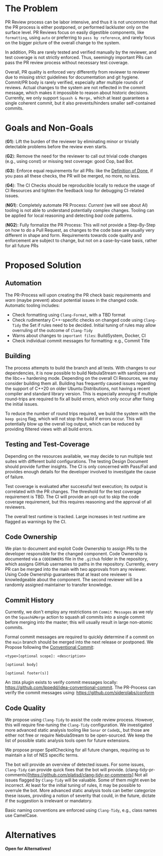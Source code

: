 # The Problem

PR Review process can be labor intensive, and thus it is not uncommon that the PR process is either postponed, or performed lackluster only on the surface level. PR Reviews focus on easily digestible components, like `formatting`, using `auto` or preferring to `pass by reference`, and rarely focus on the bigger picture of the overall change to the system.

In addition, PRs are rarely tested and verified manually by the reviewer, and test coverage is not strictly enforced. Thus, seemingly important PRs can pass the PR review process without necessary test coverage.

Overall, PR quality is enforced very differently from reviewer to reviewer due to missing strict guidelines for documentation and git hygiene. Commit/PR body is rarely verified, especially after multiple rounds of reviews. Actual changes to the system are not reflected in the commit message, which makes it impossible to reason about historic decisions. Currently, we only support `Squash & Merge,` which at least guarantees a single coherent commit, but it also prevents/hinders smaller self-contained commits.

# Goals and Non-Goals

(**G1**): Lift the burden of the reviewer by eliminating minor or trivially detectable problems before the review even starts.

(**G2**): Remove the need for the reviewer to call out trivial code changes (e.g., using const) or missing test coverage: good Cop, bad Bot.

(**G3**): Enforce equal requirements for all PRs: like the [Definition of Done](https://www.scrum.org/resources/what-definition-done), if you pass all these checks, the PR will be merged, no more, no less.

(**G4**): The CI Checks should be reproducible locally to reduce the usage of CI Resources and tighten the feedback loop for debugging CI-related issues.

(**NG1**): Completely automate PR Process: *Current* (we will see about AI) tooling is not able to understand potentially complex changes. Tooling can be applied for local reasoning and detecting *bad* code patterns.

(**NG2**): Fully formalize the PR Process: This will not provide a Step-By-Step on how to do a Pull Request, as changes to the code base are usually very different in shape and form. Requirements towards code quality and enforcement are subject to change, but not on a case-by-case basis, rather for all future PRs

# Proposed Solution

## Automation

The PR-Process will upon creating the PR check basic requirements and *warn* (maybe prevent) about potential issues in the changed code. Automatic tooling includes:

- Check formatting using `Clang-Format`, with a TBD format
- Check rudimentary C++-specific checks on changed code using `Clang-Tidy` the Set if rules need to be decided. Initial tuning of rules may allow overruling of the outcome of `Clang-Tidy`
- Warns about changes to `important files`: BuildSystem, Docker, CI
- Check individual commit messages for formatting: e.g., Commit Title

## Building

The process attempts to build the branch and all tests. With changes to our dependencies, it is now possible to build NebulaStream with sanitizers and the libc++ hardening mode. Depending on the overall CI Resources, we may consider building them all. Building has frequently caused issues regarding the support of C++20 on older Ubuntu Distributions, not having a recent compiler and standard library version. This is especially annoying if multiple round-trips are required to fix all build errors, which only occur after fixing the initial issues.

To reduce the number of round trips required, we build the system with the `keep going` flag, which will not stop the build if errors occur. This will potentially blow up the overall log output, which can be reduced by providing filtered views with all build errors.

## Testing and Test-Coverage

Depending on the resources available, we may decide to run multiple test suites with different build configurations. The testing Design Document should provide further insights. The CI is only concerned with Pass/Fail and provides enough details for the developer involved to investigate the cause of failure.

Test coverage is evaluated after successful test execution; its output is correlated with the PR changes. The threshold for the test coverage requirement is TBD. The CI will provide an opt-out to skip the code coverage requirement, but this requires reasoning and the approval of all reviewers.

The overall test runtime is tracked. Large increases in test runtime are flagged as warnings by the CI.

## Code Ownership

We plan to document and exploit Code Ownership to assign PRs to the developer responsible for the changed component. Code Ownership is documented via a `CODEOWNERS` file in the `.github` folder in the repository, which assigns GitHub usernames to paths in the repository. Currently, every PR can be merged into the main with two approvals from any reviewer. Using Code Ownership guarantees that at least one reviewer is knowledgeable about the component. The second reviewer will be a randomly assigned maintainer to transfer knowledge.

## Commit History

Currently, we don't employ any restrictions on `Commit Messages` as we rely on the `Squash&Merge` action to squash all commits into a single commit before merging into the master; this will usually result in large non-atomic commits.

Formal commit messages are required to quickly determine if a commit on the `main` branch should be merged into the next release or postponed. We Propose following the [Conventional Commit](https://www.conventionalcommits.org/en/v1.0.0/#specification):
```
<type>[optional scope]: <description>

[optional body]

[optional footer(s)]
```

An `IDEA` plugin exists to verify commit messages locally: https://github.com/lppedd/idea-conventional-commit. The PR-Process can verify the commit messages using: https://github.com/siderolabs/conform

## Code Quality

We propose using `Clang-Tidy` to assist the code review process. However, this will require fine-tuning the `Clang-Tidy` configuration. We investigated more advanced static analysis tooling like `Sonar` or `CodeQL`, but those are either not free or require NebulaStream to be open-sourced. We keep the list of possible static analysis tools open for future extensions. 

We propose proper SpellChecking for all future changes, requiring us to maintain a list of NES specific terms.

The bot will provide an overview of detected issues. For some issues, `Clang-Tidy` can provide quick fixes that the bot will provide. (clang-tidy-pr-comments)[https://github.com/platisd/clang-tidy-pr-comments]
Not all issues flagged by `Clang-Tidy` will be valuable. Some of them might even be incorrect. At least for the initial tuning of rules, it may be possible to overrule the bot.
More advanced static analysis tools can better categorize these issues, providing a notion of severity that could, in the future, dictate if the suggestion is irrelevant or mandatory.

Basic naming conventions are enforced using `Clang-Tidy`, e.g., class names use CamelCase. 

# Alternatives

**Open for Alternatives!**

